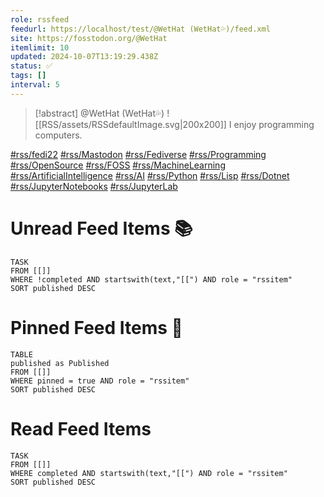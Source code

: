 ```yaml
---
role: rssfeed
feedurl: https://localhost/test/@WetHat (WetHat💦)/feed.xml
site: https://fosstodon.org/@WetHat
itemlimit: 10
updated: 2024-10-07T13:19:29.438Z
status: ✅
tags: []
interval: 5
---
```

> [!abstract] @WetHat (WetHat💦)
> <span class="rss-image">![[RSS/assets/RSSdefaultImage.svg|200x200]]</span> I enjoy programming computers.

[#rss/fedi22](https://fosstodon.org/tags/fedi22) [#rss/Mastodon](https://fosstodon.org/tags/Mastodon) [#rss/Fediverse](https://fosstodon.org/tags/Fediverse) [#rss/Programming](https://fosstodon.org/tags/Programming) [#rss/OpenSource](https://fosstodon.org/tags/OpenSource) [#rss/FOSS](https://fosstodon.org/tags/FOSS) [#rss/MachineLearning](https://fosstodon.org/tags/MachineLearning) [#rss/ArtificialIntelligence](https://fosstodon.org/tags/ArtificialIntelligence) [#rss/AI](https://fosstodon.org/tags/AI) [#rss/Python](https://fosstodon.org/tags/Python) [#rss/Lisp](https://fosstodon.org/tags/Lisp) [#rss/Dotnet](https://fosstodon.org/tags/Dotnet) [#rss/JupyterNotebooks](https://fosstodon.org/tags/JupyterNotebooks) [#rss/JupyterLab](https://fosstodon.org/tags/JupyterLab)

# Unread Feed Items 📚
~~~dataview
TASK
FROM [[]]
WHERE !completed AND startswith(text,"[[") AND role = "rssitem"
SORT published DESC
~~~

# Pinned Feed Items 📍
~~~dataview
TABLE
published as Published
FROM [[]]
WHERE pinned = true AND role = "rssitem"
SORT published DESC
~~~

# Read Feed Items
~~~dataview
TASK
FROM [[]]
WHERE completed AND startswith(text,"[[") AND role = "rssitem"
SORT published DESC
~~~